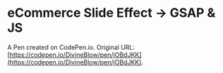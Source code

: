 # eCommerce Slide  Effect -> GSAP & JS

A Pen created on CodePen.io. Original URL: [https://codepen.io/DivineBlow/pen/jOBdJKK](https://codepen.io/DivineBlow/pen/jOBdJKK).



